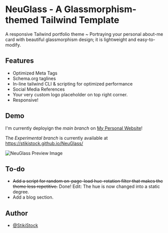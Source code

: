 
# NeuGlass - A Glassmorphism-themed Tailwind Template

A responsive Tailwind portfolio theme ~ Portraying your personal about-me
card with beautiful glassmorphism design; it is lightweight and easy-to-modify.


## Features

- Optimized Meta Tags
- Schema.org taglines
- In-line tailwind CLI & scripting for optimized performance
- Social Media References
- Your very custom logo placeholder on top right corner.
- Responsive!

## Demo

I'm currently deployign the *main branch* on [My Personal Website](https://stiki.ir)!

The *Experimental branch* is currently available at https://stikistock.github.io/NeuGlass/

![NeuGlass Preview Image](https://user-images.githubusercontent.com/87359144/184803230-ecada1d6-8d8b-4f29-9b30-19a8768083d1.png)

## To-do

- ~~Add a script for random on-page-load hue-rotation filter that makes the theme less repetitive.~~ Done! Edit: The hue is now changed into a static degree.
- Add a blog section.

## Author

- [@StikiStock](https://www.github.com/stikistock)
